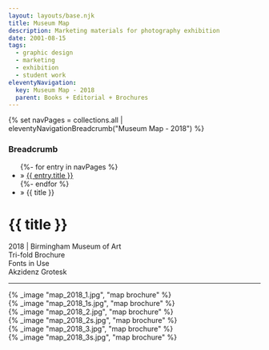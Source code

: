 ```yaml
---
layout: layouts/base.njk
title: Museum Map
description: Marketing materials for photography exhibition
date: 2001-08-15
tags:
  - graphic design
  - marketing
  - exhibition
  - student work
eleventyNavigation:
  key: Museum Map - 2018
  parent: Books + Editorial + Brochures
---
```

{% set navPages = collections.all | eleventyNavigationBreadcrumb("Museum Map - 2018") %}
<div class="breadcrumb">
    <h3 class="visually-hidden">Breadcrumb</h3>
	<ul class="nav">
            {%- for entry in navPages %}
		<li class="nav-item"{% if entry.url == page.url %} class="active-breadcrumb"{% endif %}> » <a href="{{ entry.url }}">{{ entry.title }}</a></li>
  	    	{%- endfor %}
	    <li class="nav-item"><active-breadcrumb>» {{ title }}</active-breadcrumb></li>
	</ul>
</div>
<div class="container">
	<div class="row"></div>
	<div class="row">
        <div class="col-4 col-4-md col-4-lg">
			<h1>{{ title }}</h1>
			<figcaption>2018 | Birmingham Museum of Art</figcaption>
			<figcaption>Tri-fold Brochure</figcaption>
			<figcaption>Fonts in Use</br>Akzidenz Grotesk</figcaption>
            <hr>
		</div>
        <div class="col-1 col-1-md col-1-lg"></div>
        <div class="col">
			{% _image "map_2018_1.jpg", "map brochure" %}
		</div>
		<div class="col">
			{% _image "map_2018_1s.jpg", "map brochure" %}
		</div>
	</div>
	<div class="row">
        <div class="col-2 col-2-md col-2-lg"></div>
		<div class="col">
			{% _image "map_2018_2.jpg", "map brochure" %}
		</div>
		<div class="col">
			{% _image "map_2018_2s.jpg", "map brochure" %}
		</div>
	</div>
	<div class="row">
        <div class="col-2 col-2-md col-2-lg"></div>
		<div class="col">
			{% _image "map_2018_3.jpg", "map brochure" %}
		</div>
		<div class="col">
			{% _image "map_2018_3s.jpg", "map brochure" %}
		</div>
	</div>
</div>